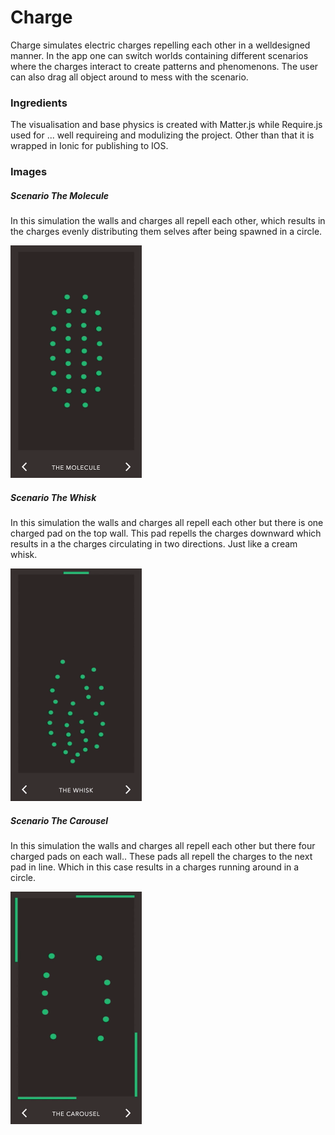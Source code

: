 # Charge
Charge simulates electric charges repelling each other in a welldesigned manner. In the app one can switch worlds containing different scenarios where the charges interact to create patterns and phenomenons. The user can also drag all object around to mess with the scenario.

### Ingredients
The visualisation and base physics is created with Matter.js while Require.js used for ... well requireing and modulizing the project. Other than that it is wrapped in Ionic for publishing to IOS.

### Images
##### Scenario *The Molecule*
In this simulation the walls and charges all repell each other, which results in the charges evenly distributing them selves after being spawned in a circle.

<img src="/readme/molecule.gif" width=210 height=372 />

##### Scenario *The Whisk*
In this simulation the walls and charges all repell each other but there is one charged pad on the top wall. This pad repells the charges downward which results in a the charges circulating in two directions. Just like a cream whisk.

<img src="/readme/whisk.gif" width=210 height=372 />

##### Scenario *The Carousel*
In this simulation the walls and charges all repell each other but there four charged pads on each wall.. These pads all repell the charges to the next pad in line. Which in this case results in a charges running around in a circle.

<img src="/readme/carousel.gif" width=210 height=372 />
